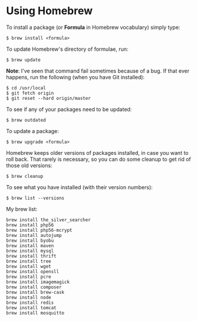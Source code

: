 # Using Homebrew

To install a package (or **Formula** in Homebrew vocabulary) simply type:

    $ brew install <formula>

To update Homebrew's directory of formulae, run:

    $ brew update

**Note**: I've seen that command fail sometimes because of a bug. If that ever happens, run the following (when you have Git installed):

    $ cd /usr/local
    $ git fetch origin
    $ git reset --hard origin/master

To see if any of your packages need to be updated:

    $ brew outdated

To update a package:

    $ brew upgrade <formula>

Homebrew keeps older versions of packages installed, in case you want to roll back. That rarely is necessary, so you can do some cleanup to get rid of those old versions:

    $ brew cleanup

To see what you have installed (with their version numbers):

    $ brew list --versions

My brew list:
```shell
brew install the_silver_searcher
brew install php56
brew install php56-mcrypt
brew install autojump
brew install byobu
brew install maven
brew install mysql
brew install thrift
brew install tree
brew install wget
brew install opensll
brew install pcre
brew install imagemagick
brew install composer
brew install brew-cask
brew install node
brew install redis
brew install tomcat
brew install mosquitto
```
